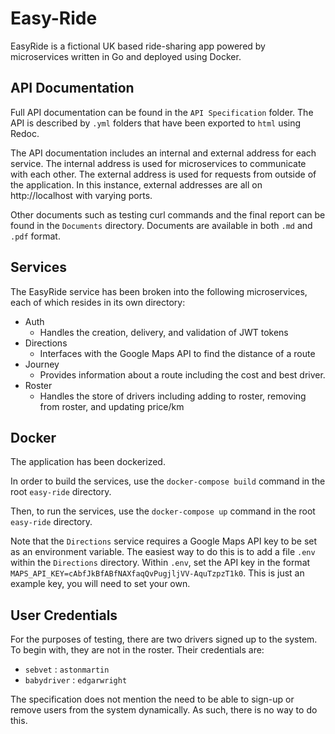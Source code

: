 # Easy-Ride

EasyRide is a fictional UK based ride-sharing app powered by microservices written in Go and deployed using Docker.

## API Documentation

Full API documentation can be found in the `API Specification` folder. The API is described by `.yml` folders that have been exported to `html` using Redoc. 

The API documentation includes an internal and external address for each service. The internal address is used for microservices to communicate with each other. The external address is used for requests from outside of the application. In this instance, external addresses are all on http://localhost with varying ports.

Other documents such as testing curl commands and the final report can be found in the `Documents` directory. Documents are available in both `.md` and `.pdf` format.

## Services

The EasyRide service has been broken into the following microservices, each of which resides in its own directory:

- Auth
  - Handles the creation, delivery, and validation of JWT tokens
- Directions
  - Interfaces with the Google Maps API to find the distance of a route
- Journey
  - Provides information about a route including the cost and best driver.
- Roster
  - Handles the store of drivers including adding to roster, removing from roster, and updating price/km

## Docker

The application has been dockerized. 

In order to build the services, use the `docker-compose build` command in the root `easy-ride` directory.

Then, to run the services, use the `docker-compose up` command in the root `easy-ride` directory. 

Note that the `Directions` service requires a Google Maps API key to be set as an environment variable. The easiest way to do this is to add a file `.env` within the `Directions` directory. Within `.env`, set the API key in the format `MAPS_API_KEY=cAbfJkBfABfNAXfaqQvPugjljVV-AquTzpzT1k0`. This is just an example key, you will need to set your own. 

## User Credentials

For the purposes of testing, there are two drivers signed up to the system. To begin with, they are not in the roster. Their credentials are:

- `sebvet` : `astonmartin`
- `babydriver` : `edgarwright`

The specification does not mention the need to be able to sign-up or remove users from the system dynamically. As such, there is no way to do this. 